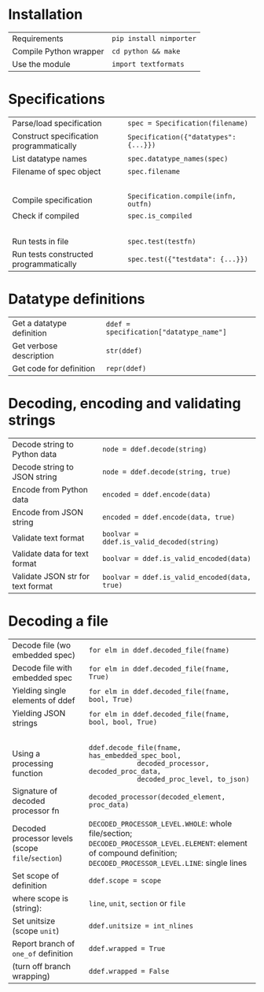 # Installation

|                             |                                   |
| --------------------------  | --------------------------------- |
Requirements                  | `pip install nimporter`
Compile Python wrapper        | `cd python && make`
Use the module                | `import textformats`

# Specifications

|                             |                                   |
| --------------------------  | --------------------------------- |
Parse/load specification    | `spec = Specification(filename)`
Construct specification programmatically | `Specification({"datatypes": {...}})`
List datatype names         | `spec.datatype_names(spec)`
Filename of spec object     | `spec.filename`
&nbsp;                      | &nbsp;
Compile specification       | `Specification.compile(infn, outfn)`
Check if compiled           | `spec.is_compiled`
&nbsp;                      | &nbsp;
Run tests in file           | `spec.test(testfn)`
Run tests constructed programmatically | `spec.test({"testdata": {...}})`


# Datatype definitions

|                           |                                   |
| ------------------------- | --------------------------------- |
Get a datatype definition   | `ddef = specification["datatype_name"]`
Get verbose description     | `str(ddef)`
Get code for definition     | `repr(ddef)`


# Decoding, encoding and validating strings

|                             |                                   |
| --------------------------  | --------------------------------- |
Decode string to Python data  | `node = ddef.decode(string)`
Decode string to JSON string  | `node = ddef.decode(string, true)`
Encode from Python data       | `encoded = ddef.encode(data)`
Encode from JSON string       | `encoded = ddef.encode(data, true)`
Validate text format          | `boolvar = ddef.is_valid_decoded(string)`
Validate data for text format | `boolvar = ddef.is_valid_encoded(data)`
Validate JSON str for text format | `boolvar = ddef.is_valid_encoded(data, true)`

# Decoding a file

|                                 |                                   |
| ------------------------------- | --------------------------------- |
Decode file (wo embedded spec)    | `for elm in ddef.decoded_file(fname)`
Decode file with embedded spec    | `for elm in ddef.decoded_file(fname, True)`
Yielding single elements of ddef  | `for elm in ddef.decoded_file(fname, bool, True)`
Yielding JSON strings             | `for elm in ddef.decoded_file(fname, bool, bool, True)`
&nbsp;                      | &nbsp;
Using a processing function       | `ddef.decode_file(fname, has_embedded_spec_bool,` <br/> `            decoded_processor, decoded_proc_data,` <br/> `            decoded_proc_level, to_json)`
Signature of decoded processor fn    | `decoded_processor(decoded_element, proc_data)`
Decoded processor levels <br/> (scope `file`/`section`) | `DECODED_PROCESSOR_LEVEL.WHOLE`: whole file/section; <br/> `DECODED_PROCESSOR_LEVEL.ELEMENT`: element of compound definition; <br/>  `DECODED_PROCESSOR_LEVEL.LINE`: single lines
Set scope of definition              | `ddef.scope = scope`
where scope is (string):             | `line`, `unit`, `section` or `file`
Set unitsize (scope `unit`)          | `ddef.unitsize = int_nlines`
Report branch of `one_of` definition | `ddef.wrapped = True`
(turn off branch wrapping)           | `ddef.wrapped = False`
